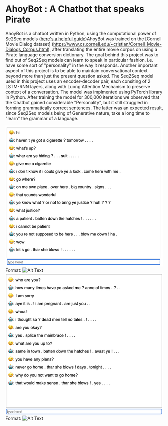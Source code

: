 # AhoyBot : A Chatbot that speaks Pirate

AhoyBot is a chatbot written in Python, using the computational power of Se2Seq models ([here's a helpful guide](https://towardsdatascience.com/day-1-2-attention-seq2seq-models-65df3f49e263#:~:text=A%20Seq2Seq%20model%20is%20a,outputs%20another%20sequence%20of%20items.&text=The%20encoder%20captures%20the%20context,then%20produces%20the%20output%20sequence.))AhoyBot was trained on the [Cornell Movie Dialog dataset] (https://www.cs.cornell.edu/~cristian/Cornell_Movie-Dialogs_Corpus.html), after translating the entire movie corpus on using a Pirate language conversion dictionary. 
The goal behind this project was to find out of Seq2Seq models can learn to speak in particular fashion, i.e. have some sort of "personality" in the way it responds. Another important aspect of this project is to be able to maintain conversational context beyond more than just the present question asked. 
The Seq2Seq model used in this project uses an encoder-decoder pair, each consiting of 2 LSTM-RNN layers, along with Luong Attention Mechanism to preserve context of a conversation. The model was implmented using PyTorch library in Python. After training the model for 300,000 iterations we observed that the Chatbot gained considerable "Personality", but it still struggled in forming grammatically correct sentences. The latter was an expected result, since Seq2Seq models being of Generative nature, take a long time to "learn" the grammar of a language.

![GitHub Logo](https://github.com/dn-cam/AhoyBot/blob/master/Conversation%20Screenshots/Conversation_1.png)
Format: ![Alt Text](url)
![GitHub Logo](https://github.com/dn-cam/AhoyBot/blob/master/Conversation%20Screenshots/Conversation_2.png)
Format: ![Alt Text](url)
